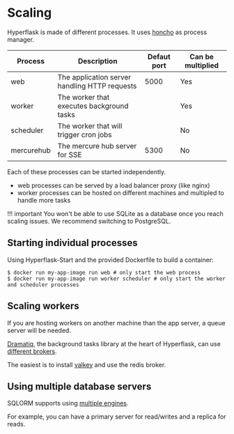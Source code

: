 # Scaling

Hyperflask is made of different processes. It uses [honcho](https://honcho.readthedocs.io/en/latest/) as process manager.

| Process | Description | Defaut port | Can be multiplied
| --- | --- | --- | --- |
| web | The application server handling HTTP requests | 5000 | Yes
| worker | The worker that executes background tasks | | Yes
| scheduler | The worker that will trigger cron jobs | | No
| mercurehub | The mercure hub server for SSE | 5300 | No

Each of these processes can be started independently.

 - web processes can be served by a load balancer proxy (like nginx)
 - worker processes can be hosted on different machines and multipled to handle more tasks

!!! important
    You won't be able to use SQLite as a database once you reach scaling issues. We recommend switching to PostgreSQL.

## Starting individual processes

Using Hyperflask-Start and the provided Dockerfile to build a container:

    $ docker run my-app-image run web # only start the web process
    $ docker run my-app-image run worker scheduler # only start the worker and scheduler processes

## Scaling workers

If you are hosting workers on another machine than the app server, a queue server will be needed.

[Dramatiq](https://dramatiq.io/), the background tasks library at the heart of Hyperflask, can use [different brokers](https://dramatiq.io/advanced.html#brokers).

The easiest is to install [valkey](https://valkey.io/) and use the redis broker.

## Using multiple database servers

SQLORM supports using [multiple engines](https://github.com/hyperflask/flask-sqlorm#using-multiple-engines).

For example, you can have a primary server for read/writes and a replica for reads.